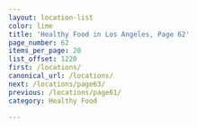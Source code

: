 ```yaml
---
layout: location-list
color: lime
title: 'Healthy Food in Los Angeles, Page 62'
page_number: 62
items_per_page: 20
list_offset: 1220
first: /locations/
canonical_url: /locations/
next: /locations/page63/
previous: /locations/page61/
category: Healthy Food

---
```

